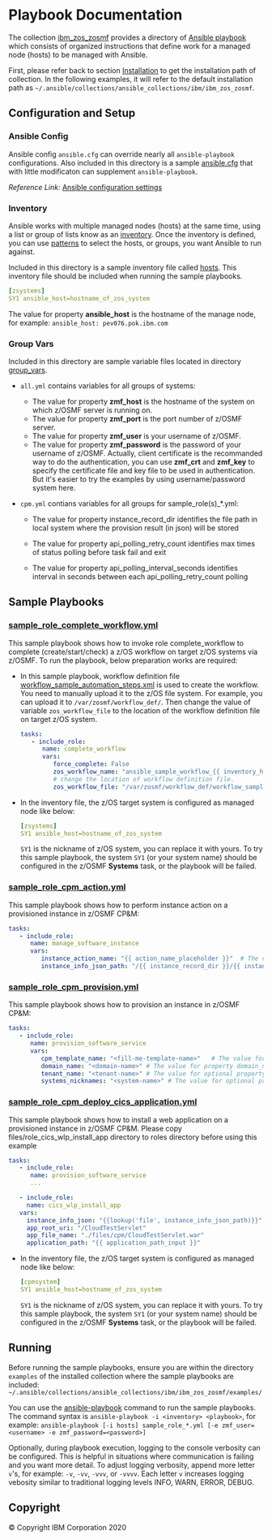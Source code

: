 # Playbook Documentation
The collection [ibm_zos_zosmf](../README.md) provides a directory of [Ansible playbook](https://docs.ansible.com/ansible/latest/user_guide/playbooks_intro.html#playbooks-intro) which consists of organized instructions that define work for a managed node (hosts) to be managed with Ansible.

First, please refer back to section [Installation](../README.md#Installation) to get the installation path of collection. In the following examples, it will refer to the default installation path as `~/.ansible/collections/ansible_collections/ibm/ibm_zos_zosmf`.

## Configuration and Setup

### Ansible Config

Ansible config `ansible.cfg` can override nearly all `ansible-playbook` configurations. Also included in this directory is a sample [ansible.cfg](ansible.cfg) that with little modificaton can supplement `ansible-playbook`.

*Reference Link:* [Ansible configuration settings](https://docs.ansible.com/ansible/latest/reference_appendices/config.html#ansible-configuration-settings-locations)

### Inventory

Ansible works with multiple managed nodes (hosts) at the same time, using a list or group of lists know as an [inventory](https://docs.ansible.com/ansible/latest/user_guide/intro_inventory.html). Once the inventory is defined, you can use [patterns](https://docs.ansible.com/ansible/latest/user_guide/intro_patterns.html#intro-patterns) to select the hosts, or groups, you want Ansible to run against.

Included in this directory is a sample inventory file called [hosts](hosts). This inventory file should be included when running the sample playbooks.

```yml
[zsystems]
SY1 ansible_host=hostname_of_zos_system
```

The value for property __ansible_host__ is the hostname of the manage node, for example:
`ansible_host: pev076.pok.ibm.com`

### Group Vars

Included in this directory are sample variable files located in directory [group_vars](group_vars/).

- `all.yml` contains variables for all groups of systems:
  - The value for property __zmf_host__ is the hostname of the system on which z/OSMF server is running on.
  - The value for property __zmf_port__ is the port number of z/OSMF server.
  - The value for property __zmf_user__ is your username of z/OSMF.
  - The value for property __zmf_password__ is the password of your username of z/OSMF. Actually, client certificate is the recommanded way to do the authentication, you can use __zmf_crt__ and __zmf_key__ to specify the certificate file and key file to be used in authentication. But it's easier to try the examples by using username/password system here.

- `cpm.yml` contians variables for all groups for sample_role(s)_*.yml:

  - The value for property instance_record_dir identifies the file path in local system where the provision result (in json) will be stored

  - The value for property api_polling_retry_count identifies max times of status polling before task fail and exit

  - The value for property api_polling_interval_seconds identifies interval in seconds between each api_polling_retry_count polling

## Sample Playbooks

### [sample_role_complete_workflow.yml](sample_role_complete_workflow.yml)

This sample playbook shows how to invoke role complete_workflow to complete (create/start/check) a z/OS workflow on target z/OS systems via z/OSMF. To run the playbook, below preparation works are required:

- In this sample playbook, workflow definition file [workflow_sample_automation_steps.xml](files/workflow_sample_automation_steps.xml) is used to create the workflow. You need to manually upload it to the z/OS file system. For example, you can upload it to `/var/zosmf/workflow_def/`. Then change the value of variable `zos_workflow_file` to the location of the workflow definition file on target z/OS system.

   ```yaml
   tasks:
      - include_role:
         name: complete_workflow
         vars:
            force_complete: False
            zos_workflow_name: "ansible_sample_workflow_{{ inventory_hostname }}"
            # change the location of workflow definition file.
            zos_workflow_file: "/var/zosmf/workflow_def/workflow_sample_automation_steps.xml"
   ```

- In the inventory file, the z/OS target system is configured as managed node like below:

   ```yml
   [zsystems]
   SY1 ansible_host=hostname_of_zos_system
   ```

   `SY1` is the nickname of z/OS system, you can replace it with yours. To try this sample playbook, the system `SY1` (or your system name) should be configured in the z/OSMF __Systems__ task, or the playbook will be failed.

### [sample_role_cpm_action.yml](sample_role_cpm_action.yml)

This sample playbook shows how to perform instance action on a provisioned instance in z/OSMF CP&M:

   ```yaml
   tasks:
      - include_role:
         name: manage_software_instance
         vars:
            instance_action_name: "{{ action_name_placeholder }}"  # The value for property instance_action_name identifies which instance action user wants to perform
            instance_info_json_path: "/{{ instance_record_dir }}/{{ instanceID }}-{{ externalName }}.json"  # The value for property instance_info_json_path identifies full file path of the provisioned instance json file that is created by provision_software_service role, common format is /{{ instance_record_dir }}/{{ instanceID }}-{{ externalName }}.json


   ```

### [sample_role_cpm_provision.yml](sample_role_cpm_provision.yml)

This sample playbook shows how to provision an instance in z/OSMF CP&M:

   ```yaml
   tasks:
      - include_role:
         name: provision_software_service
         vars:
            cpm_template_name: "<fill-me-template-name>"   # The value for property cpm_template_name which identifies the template (software service) user wants to provision with Cloud Provisioning & Management
            domain_name: "<domain-name>" # The value for property domain_name which identifies CP&M domain in which specified template is defined
            tenant_name: "<tenant-name>" # The value for optional property tenant_name which identifies CP&M tenant that is associated with the zmf_user that is provisioning the template
            systems_nicknames: "<system-name>" # The value for optional property systems_nicknames which identifies on which system the software instance will be provisioned
   ```

### [sample_role_cpm_deploy_cics_application.yml](sample_role_cpm_deploy_cics_application.yml)

This sample playbook shows how to install a web application on a provisioned instance in z/OSMF CP&M. Please copy files/role_cics_wlp_install_app directory to roles directory before using this example

   ```yaml
   tasks:
      - include_role:
         name: provision_software_service
         ...

      - include_role:
        name: cics_wlp_install_app
      vars:
        instance_info_json: "{{lookup('file', instance_info_json_path)}}"
        app_root_uri: "/CloudTestServlet"
        app_file_name: "./files/cpm/CloudTestServlet.war"
        application_path: "{{ application_path_input }}"
   ```

- In the inventory file, the z/OS target system is configured as managed node like below:

   ```yml
   [cpmsystem]
   SY1 ansible_host=hostname_of_zos_system
   ```

   `SY1` is the nickname of z/OS system, you can replace it with yours. To try this sample playbook, the system `SY1` (or your system name) should be configured in the z/OSMF __Systems__ task, or the playbook will be failed.

## Running

Before running the sample playbooks, ensure you are within the directory `examples` of the installed collection where the sample playbooks are included:
`~/.ansible/collections/ansible_collections/ibm/ibm_zos_zosmf/examples/`

You can use the [ansible-playbook](https://docs.ansible.com/ansible/latest/cli/ansible-playbook.html) command to run the sample playbooks. The command syntax is `ansible-playbook -i <inventory> <playbook>`, for example:
`ansible-playbook [-i hosts] sample_role_*.yml [-e zmf_user=<username> -e zmf_password=<password>]`

Optionally, during playbook execution, logging to the console verbosity can be configured. This is helpful in situations where communication is failing and you want more detail. To adjust logging verbosity, append more letter `v`'s, for example: `-v`, `-vv`, `-vvv`, or `-vvvv`. Each letter `v` increases logging vebosity similar to traditional logging levels INFO, WARN, ERROR, DEBUG.

## Copyright

© Copyright IBM Corporation 2020
